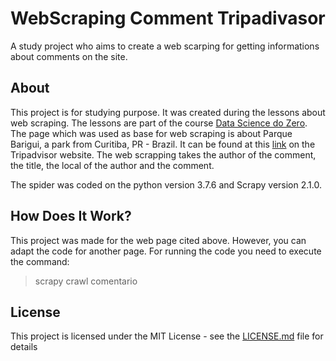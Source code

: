 # WebScraping Comment Tripadivasor
A study project who aims to create a web scarping for getting informations about comments on the site.

## About
This project is for studying purpose. It was created during the lessons about web scraping. The lessons are part of the course [Data Science do Zero](https://minerandodados.com.br/curso-de-data-science/). The page which was used as base for web scraping is about Parque Barigui, a park from Curitiba, PR - Brazil. It can be found at this [link](https://www.tripadvisor.com.br/Attraction_Review-g303441-d553398-Reviews-Parque_Barigui-Curitiba_State_of_Parana.html) on the Tripadvisor website. The web scrapping takes the author of the comment, the title, the local of the author and the comment.

The spider was coded on the python version 3.7.6 and Scrapy version 2.1.0.

## How Does It Work?
This project was made for the web page cited above. However, you can adapt the code for another page. For running the code you need to execute the command: 

> scrapy crawl comentario

## License
This project is licensed under the MIT License - see the [LICENSE.md](LICENSE.md) file for details

